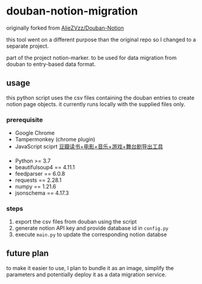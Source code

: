 # douban-notion-migration

originally forked from [AlieZVzz/Douban-Notion](https://github.com/AlieZVzz/Douban-Notion)

this tool went on a different purpose than the original repo so I changed to a separate project.

part of the project notion-marker. to be used for data migration from douban to entry-based data format.

## usage

this python script uses the csv files containing the douban entries to create notion page objects. it currently runs locally with the supplied files only.

### prerequisite
- Google Chrome
- Tampermonkey (chrome plugin)
- JavaScript sciprt [豆瓣读书+电影+音乐+游戏+舞台剧导出工具](https://greasyfork.org/zh-CN/scripts/420999-豆瓣读书-电影-音乐-游戏-舞台剧导出工具)
####
- Python >= 3.7
- beautifulsoup4 == 4.11.1
- feedparser == 6.0.8
- requests == 2.28.1
- numpy == 1.21.6
- jsonschema == 4.17.3
### steps
1. export the csv files from douban using the script
2. generate notion API key and provide database id in `config.py`
3. execute `main.py` to update the corresponding notion databse 

## future plan
to make it easier to use, I plan to bundle it as an image, simplify the parameters and potentially deploy it as a data migration service.